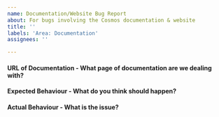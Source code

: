 ```yaml
---
name: Documentation/Website Bug Report
about: For bugs involving the Cosmos documentation & website
title: ''
labels: 'Area: Documentation'
assignees: ''

---
```


#### URL of Documentation - What page of documentation are we dealing with?


#### Expected Behaviour - What do you think should happen?


#### Actual Behaviour - What is the issue?
